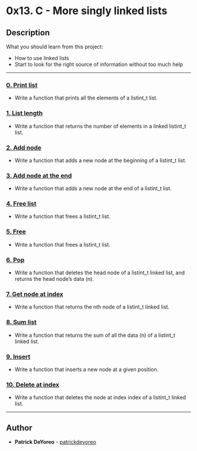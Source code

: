 # 0x13. C - More singly linked lists

## Description
What you should learn from this project:

* How to use linked lists
* Start to look for the right source of information without too much help

---

### [0. Print list](./0-print_listint.c)
* Write a function that prints all the elements of a listint\_t list.


### [1. List length](./1-listint_len.c)
* Write a function that returns the number of elements in a linked listint\_t list.


### [2. Add node](./2-add_nodeint.c)
* Write a function that adds a new node at the beginning of a listint\_t list.


### [3. Add node at the end](./3-add_nodeint_end.c)
* Write a function that adds a new node at the end of a listint\_t list.


### [4. Free list](./4-free_listint.c)
* Write a function that frees a listint\_t list.


### [5. Free](./5-free_listint2.c)
* Write a function that frees a listint\_t list.


### [6. Pop](./6-pop_listint.c)
* Write a function that deletes the head node of a listint\_t linked list, and returns the head node’s data (n).


### [7. Get node at index](./7-get_nodeint.c)
* Write a function that returns the nth node of a listint\_t linked list.


### [8. Sum list](./8-sum_listint.c)
* Write a function that returns the sum of all the data (n) of a listint\_t linked list.


### [9. Insert](./9-insert_nodeint.c)
* Write a function that inserts a new node at a given position.


### [10. Delete at index](./10-delete_nodeint.c)
* Write a function that deletes the node at index index of a listint\_t linked list.

---

## Author
* **Patrick DeYoreo** - [patrickdeyoreo](https://github.com/patrickdeyoreo)
